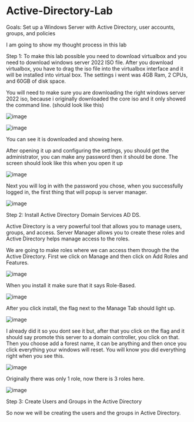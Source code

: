 # Active-Directory-Lab

Goals: Set up a Windows Server with Active Directory, user accounts, groups, and policies

I am going to show my thought process in this lab

Step 1: To make this lab possible you need to download virtualbox and you need to download windows server 2022 ISO file. After you download virtualbox, you have to drag the iso file into the virtualbox interface and it will be installed into virtual box.
The settings i went was 4GB Ram, 2 CPUs, and 60GB of disk space.

You will need to make sure you are downloading the right windows server 2022 iso, because i originally downloaded the core iso and it only showed the command line.
(should look like this)

![image](https://github.com/user-attachments/assets/12e68558-c789-4fdf-aa96-85cc6893aefb)


![image](https://github.com/user-attachments/assets/cd2d8653-deba-416e-b49e-33810364cc3c)

You can see it is downloaded and showing here.

After opening it up and configuring the settings, you should get the administrator, you can make any password then it should be done. The screen should look like this when you open it up

![image](https://github.com/user-attachments/assets/497fcd15-cde3-4d19-af40-dfb63b0f069a)

Next you will log in with the password you chose, when you successfully logged in, the first thing that will popup is server manager. 

![image](https://github.com/user-attachments/assets/d5a8145d-189e-47ba-9d72-0d2ee89237cf)

Step 2: Install Active Directory Domain Services AD DS.

Active Directory is a very powerful tool that allows you to manage users, groups, and access. Server Manager allows you to create these roles and Active Directory helps manage access to the roles.

We are going to make roles where we can access them through the the Active Directory. First we click on Manage and then click on Add Roles and Features.

![image](https://github.com/user-attachments/assets/405de0c5-67ea-4afe-a3c4-b639d1a65d61)

When you install it make sure that it says Role-Based.

![image](https://github.com/user-attachments/assets/557f4a29-627d-4d74-9bca-2e1d3dc24850)

After you click install, the flag next to the Manage Tab should light up.

![image](https://github.com/user-attachments/assets/9ac017a8-6275-4b17-936d-2aba228d7e60)

I already did it so you dont see it but, after that you click on the flag and it should say promote this server to a domain controller, you click on that.
Then you choose add a forest name, it can be anything and then once you click everything your windows will reset. You will know you did everything right when you see this.

![image](https://github.com/user-attachments/assets/243719b8-e79d-4ea2-a8e5-c58812828423)

Originally there was only 1 role, now there is 3 roles here.

![image](https://github.com/user-attachments/assets/e568cd23-922b-47c5-b82b-e5436a7fb5ca)

Step 3: Create Users and Groups in the Active Directory

So now we will be creating the users and the groups in Active Directory. 




